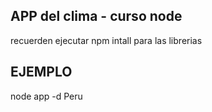 ## APP del clima - curso node

recuerden ejecutar npm intall para las librerias

## EJEMPLO ##
 node app -d Peru